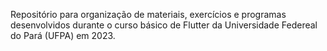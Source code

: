Repositório para organização de materiais, exercícios e programas desenvolvidos durante o curso básico de Flutter da Universidade Federeal do Pará (UFPA) em 2023.